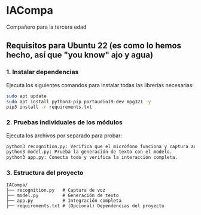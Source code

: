 # IACompa
Compañero para la tercera edad
## Requisitos para Ubuntu 22 (es como lo hemos hecho, así que "you know" ajo y agua)
### 1. Instalar dependencias
Ejecuta los siguientes comandos para instalar todas las librerías necesarias:
```bash
sudo apt update
sudo apt install python3-pip portaudio19-dev mpg321 -y
pip3 install -r requirements.txt
```
### 2. Pruebas individuales de los módulos
Ejecuta los archivos por separado para probar:
```bash
python3 recognition.py: Verifica que el micrófono funciona y captura audio.
python3 model.py: Prueba la generación de texto con el modelo.
python3 app.py: Conecta todo y verifica la interacción completa.
```
### 3. Estructura del proyecto
```text
IACompa/
├── recognition.py   # Captura de voz
├── model.py         # Generación de texto
├── app.py           # Integración completa
├── requirements.txt # (Opcional) Dependencias del proyecto
```
